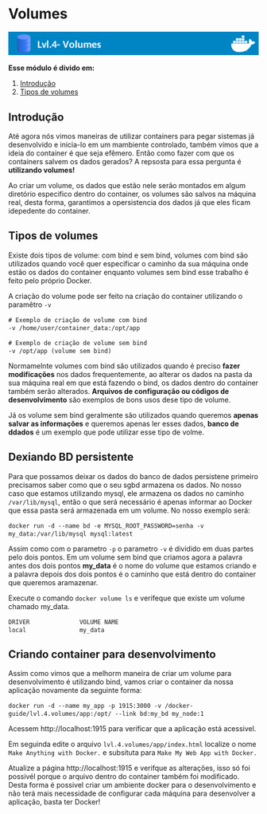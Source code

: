 # Volumes

![Banner Docker](../assets/docker-banner-4.jpg)


**Esse módulo é divido em:**

1. [Introdução](#intrdução)
2. [Tipos de volumes](#tipos-de-volumes)


## Introdução
Até agora nós vimos maneiras de utilizar containers para pegar sistemas já desenvolvido e inicia-lo em um mambiente controlado, também vimos que a ideia do container é que seja efêmero. Então como fazer com que os containers salvem os dados gerados? A repsosta para essa pergunta é **utilizando volumes!**

Ao criar um volume, os dados que estão nele serão montados em algum diretório especifico dentro do container, os volumes são salvos na máquina real, desta forma, garantimos a opersistencia dos dados já que eles ficam idepedente do container.

## Tipos de volumes
Existe dois tipos de volume: com bind e sem bind, volumes com bind são utilizados quando você quer especificar o caminho da sua máquina onde estão os dados do container enquanto volumes sem bind esse trabalho é feito pelo próprio Docker.

A criação do volume pode ser feito na criação do container utilizando o paramêtro ``-v``

```
# Exemplo de criação de volume com bind
-v /home/user/container_data:/opt/app
```

```
# Exemplo de criação de volume sem bind
-v /opt/app (volume sem bind)
```

Normamelnte volumes com bind são utilizados quando é preciso **fazer modificações** nos dados frequentemente, ao alterar os dados na pasta da sua máquina real em que está fazendo o bind, os dados dentro do container também serão alterados. **Arquivos de configuração ou códigos de desenvolvimento** são exemplos de bons usos dese tipo de volume.

Já os volume sem bind geralmente são utilizados quando queremos **apenas salvar as informações** e queremos apenas ler esses dados, **banco de ddados** é um exemplo que pode utilizar esse tipo de volme.

## Dexiando BD persistente

Para que possamos deixar os dados do banco de dados persistene primeiro precisamos saber como que o seu sgbd armazena os dados. No nosso caso que estamos utilizando mysql, ele armazena os dados no caminho ``/var/lib/mysql``, então o que será necessário é apenas informar ao Docker que essa pasta será armazenada em um volume. No nosso exemplo será:


```
docker run -d --name bd -e MYSQL_ROOT_PASSWORD=senha -v my_data:/var/lib/mysql mysql:latest
```
Assim como com o parametro ``-p`` o parametro ``-v`` é dividido em duas partes pelo dois pontos. Em um volume sem bind que criamos agora a palavra antes dos dois pontos **my_data** é o nome do volume que estamos criando e a palavra depois dos dois pontos é o caminho que está dentro do container que queremos aramazenar.

Execute o comando ``docker volume ls`` e verifeque que existe um volume chamado my_data.

```
DRIVER              VOLUME NAME
local               my_data
```

## Criando container para desenvolvimento

Assim como vimos que a melhorm maneira de criar um volume para desenvolvimento é utilizando bind, vamos criar o container da nossa aplicação novamente da seguinte forma:

```
docker run -d --name my_app -p 1915:3000 -v /docker-guide/lvl.4.volumes/app:/opt/ --link bd:my_bd my_node:1
```

Acessem http://localhost:1915 para verificar que a aplicação está acessivel.

Em seguinda edite o arquivo `lvl.4.volumes/app/index.html` localize o nome ``Make Anything with Docker.`` e subsituta para ``Make My Web App with Docker.``

Atualize a página http://localhost:1915 e verifque as alterações, isso só foi possivél porque o arquivo dentro do container também foi modificado. Desta forma é possivel criar um ambiente docker para o desenvolvimento e não terá mais necessidade de configurar cada máquina para desenvolver a aplicação, basta ter Docker!

